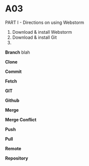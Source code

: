 # A03
PART I - Directions on using Webstorm
  1. Download & install Webstorm
  2. Download & install Git
  3. 




**Branch**  blah

**Clone**

**Commit**

**Fetch**

**GIT**

**Github**

**Merge**

**Merge Conflict**

**Push**

**Pull**

**Remote**

**Repository**
